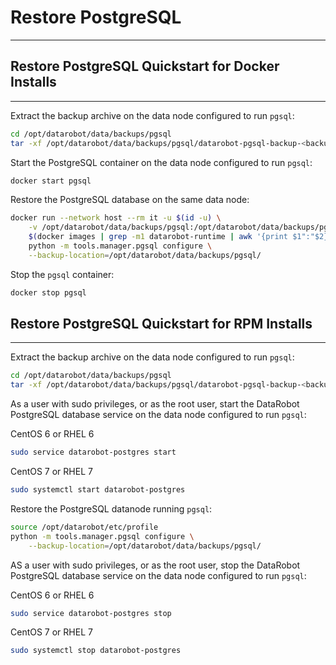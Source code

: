 <a name="restore-pgsql"></a>
# Restore PostgreSQL
--------------------

<a name="restore-pgsql-quickstart-docker"></a>
## Restore PostgreSQL Quickstart for Docker Installs
----------------------------------------------------
Extract the backup archive on the data node configured to run `pgsql`:
```bash
cd /opt/datarobot/data/backups/pgsql
tar -xf /opt/datarobot/data/backups/pgsql/datarobot-pgsql-backup-<backup_date>.tar
```

Start the PostgreSQL container on the data node configured to run `pgsql`:
```bash
docker start pgsql
```

Restore the PostgreSQL database on the same data node:
```bash
docker run --network host --rm it -u $(id -u) \
	-v /opt/datarobot/data/backups/pgsql:/opt/datarobot/data/backups/pgsql \
	$(docker images | grep -m1 datarobot-runtime | awk '{print $1":"$2}') \
	python -m tools.manager.pgsql configure \
	--backup-location=/opt/datarobot/data/backups/pgsql/
```

Stop the `pgsql` container:
```bash
docker stop pgsql
```

<a name="restore-pgsql-quickstart-rpm"></a>
## Restore PostgreSQL Quickstart for RPM Installs
-------------------------------------------------
Extract the backup archive on the data node configured to run `pgsql`:
```bash
cd /opt/datarobot/data/backups/pgsql
tar -xf /opt/datarobot/data/backups/pgsql/datarobot-pgsql-backup-<backup_date>.tar
```

As a user with sudo privileges, or as the root user, start the DataRobot PostgreSQL database service on the data node configured to run `pgsql`:

CentOS 6 or RHEL 6
```bash
sudo service datarobot-postgres start
```

CentOS 7 or RHEL 7
```bash
sudo systemctl start datarobot-postgres
```

Restore the PostgreSQL datanode running `pgsql`:
```bash
source /opt/datarobot/etc/profile
python -m tools.manager.pgsql configure \
	--backup-location=/opt/datarobot/data/backups/pgsql/
```

AS a user with sudo privileges, or as the root user, stop the DataRobot PostgreSQL database service on the data node configured to run `pgsql`:

CentOS 6 or RHEL 6
```bash
sudo service datarobot-postgres stop
```

CentOS 7 or RHEL 7
```bash
sudo systemctl stop datarobot-postgres
```
